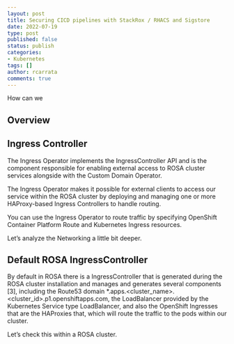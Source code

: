 ```yaml
---
layout: post
title: Securing CICD pipelines with StackRox / RHACS and Sigstore 
date: 2022-07-19
type: post
published: false
status: publish
categories:
- Kubernetes
tags: []
author: rcarrata
comments: true
---
```


How can we

## Overview

## Ingress Controller

The Ingress Operator implements the IngressController API and is the component responsible for enabling external access to ROSA cluster services alongside with the Custom Domain Operator.

The Ingress Operator makes it possible for external clients to access our service within the ROSA cluster by deploying and managing one or more HAProxy-based Ingress Controllers to handle routing.

You can use the Ingress Operator to route traffic by specifying OpenShift Container Platform Route and Kubernetes Ingress resources.

Let’s analyze the Networking a little bit deeper.

## Default ROSA IngressController  

By default in ROSA there is a IngressController that is generated during the ROSA cluster installation and manages and generates several components [3], including the Route53 domain *.apps.<cluster_name>.<cluster_id>.p1.openshiftapps.com, the LoadBalancer provided by the Kubernetes Service type LoadBalancer, and also the OpenShift Ingresses that are the HAProxies that, which will route the traffic to the pods within our cluster.

Let’s check this within a ROSA cluster.
